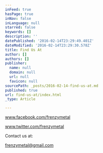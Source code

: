 ```yaml
---
inFeed: true
hasPage: true
inNav: false
inLanguage: null
starred: false
keywords: []
description: ''
datePublished: '2016-02-14T23:29:49.401Z'
dateModified: '2016-02-14T23:29:30.578Z'
title: Find Us At
author: []
authors: []
publisher:
  name: null
  domain: null
  url: null
  favicon: null
sourcePath: _posts/2016-02-14-find-us-at.md
published: true
url: find-us-at/index.html
_type: Article

---
```

www.facebook.com/frenzymetal

www.twitter.com/frenzymetal

Contact us at:

frenzymetal@gmail.com